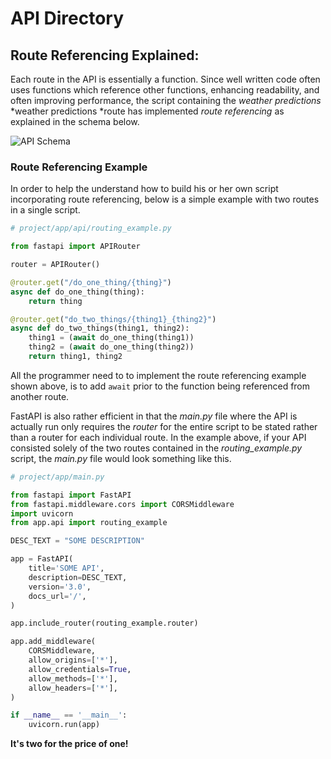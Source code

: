 # API Directory

## Route Referencing Explained:

Each route in the API is essentially a function. Since well written code often uses functions which reference other functions, enhancing readability, and often improving performance, the script containing the *weather predictions* *weather predictions *route has implemented *route referencing* as explained in the schema below.

![API Schema](https://raw.githubusercontent.com/Lambda-School-Labs/Labs26-Citrics-DS-TeamA/master/data/whimsical/APISchema.png)

### Route Referencing Example

In order to help the  understand how to build his or her own script incorporating route referencing, below is a simple example with two routes in a single script.

```python
# project/app/api/routing_example.py

from fastapi import APIRouter

router = APIRouter()

@router.get("/do_one_thing/{thing}")
async def do_one_thing(thing):
    return thing

@router.get("do_two_things/{thing1}_{thing2}")
async def do_two_things(thing1, thing2):
    thing1 = (await do_one_thing(thing1))
    thing2 = (await do_one_thing(thing2))
    return thing1, thing2
```

All the programmer need to to implement the route referencing example shown above, is to add ```await``` prior to the function being referenced from another route.

FastAPI is also rather efficient in that the *main.py* file where the API is actually run only requires the *router* for the entire script to be stated rather than a router for each individual route. In the example above, if your API consisted solely of the two routes contained in the *routing_example.py* script, the *main.py* file would look something like this.

```python
# project/app/main.py

from fastapi import FastAPI
from fastapi.middleware.cors import CORSMiddleware
import uvicorn
from app.api import routing_example

DESC_TEXT = "SOME DESCRIPTION"

app = FastAPI(
    title='SOME API',
    description=DESC_TEXT,
    version='3.0',
    docs_url='/',
)

app.include_router(routing_example.router)

app.add_middleware(
    CORSMiddleware,
    allow_origins=['*'],
    allow_credentials=True,
    allow_methods=['*'],
    allow_headers=['*'],
)

if __name__ == '__main__':
    uvicorn.run(app)
```

**It's two for the price of one!**